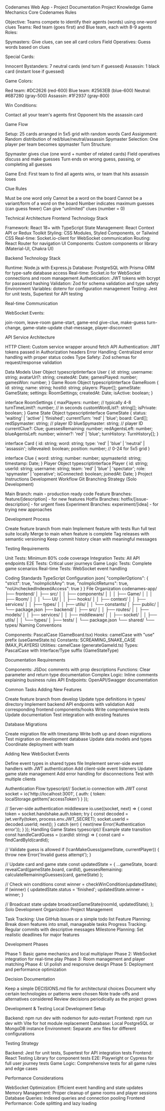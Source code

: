 Codenames Web App - Project Documentation
Project Knowledge
Game Mechanics
Core Codenames Rules

Objective: Teams compete to identify their agents (words) using one-word clues
Teams: Red team (goes first) and Blue team, each with 8-9 agents
Roles:

Spymasters: Give clues, can see all card colors
Field Operatives: Guess words based on clues


Special Cards:

Innocent Bystanders: 7 neutral cards (end turn if guessed)
Assassin: 1 black card (instant lose if guessed)


Game Colors:

Red team: #DC2626 (red-600)
Blue team: #2563EB (blue-600)
Neutral: #6B7280 (gray-500)
Assassin: #1F2937 (gray-800)


Win Conditions:

Contact all your team's agents first
Opponent hits the assassin card



Game Flow

Setup: 25 cards arranged in 5x5 grid with random words
Card Assignment: Random distribution of red/blue/neutral/assassin
Spymaster Selection: One player per team becomes spymaster
Turn Structure:

Spymaster gives clue (one word + number of related cards)
Field operatives discuss and make guesses
Turn ends on wrong guess, passing, or completing all guesses


Game End: First team to find all agents wins, or team that hits assassin loses

Clue Rules

Must be one word only
Cannot be a word on the board
Cannot be a variant/form of a word on the board
Number indicates maximum guesses (can guess fewer)
Can give "unlimited" clues (number = 0)

Technical Architecture
Frontend Technology Stack

Framework: React 18+ with TypeScript
State Management: React Context API or Redux Toolkit
Styling: CSS Modules, Styled Components, or Tailwind CSS
Real-time: Socket.io-client for WebSocket communication
Routing: React Router for navigation
UI Components: Custom components or library (Material-UI, Chakra UI)

Backend Technology Stack

Runtime: Node.js with Express.js
Database: PostgreSQL with Prisma ORM for type-safe database access
Real-time: Socket.io for WebSocket connections and room management
Authentication: JWT tokens with bcrypt for password hashing
Validation: Zod for schema validation and type safety
Environment Variables: dotenv for configuration management
Testing: Jest for unit tests, Supertest for API testing

Real-time Communication

WebSocket Events:

join-room, leave-room
game-start, game-end
give-clue, make-guess
turn-change, game-state-update
chat-message, player-disconnect



API Service Architecture

HTTP Client: Custom service wrapper around fetch API
Authentication: JWT tokens passed in Authorization headers
Error Handling: Centralized error handling with proper status codes
Type Safety: Zod schemas for request/response validation

Data Models
User Object
typescriptinterface User {
  id: string;
  username: string;
  avatarUrl?: string;
  createdAt: Date;
  gamesPlayed: number;
  gamesWon: number;
}
Game Room Object
typescriptinterface GameRoom {
  id: string;
  name: string;
  hostId: string;
  players: Player[];
  gameState: GameState;
  settings: RoomSettings;
  createdAt: Date;
  isActive: boolean;
}

interface RoomSettings {
  maxPlayers: number; // typically 4-8
  turnTimeLimit?: number; // in seconds
  customWordList?: string[];
  isPrivate: boolean;
}
Game State Object
typescriptinterface GameState {
  status: 'waiting' | 'active' | 'finished';
  currentTurn: 'red' | 'blue';
  board: Card[];
  redSpymaster: string; // player ID
  blueSpymaster: string; // player ID
  currentClue?: Clue;
  guessesRemaining: number;
  redAgentsLeft: number;
  blueAgentsLeft: number;
  winner?: 'red' | 'blue';
  turnHistory: TurnHistory[];
}

interface Card {
  id: string;
  word: string;
  type: 'red' | 'blue' | 'neutral' | 'assassin';
  isRevealed: boolean;
  position: number; // 0-24 for 5x5 grid
}

interface Clue {
  word: string;
  number: number;
  spymasterId: string;
  timestamp: Date;
}
Player Object
typescriptinterface Player {
  id: string;
  userId: string;
  username: string;
  team: 'red' | 'blue' | 'spectator';
  role: 'spymaster' | 'operative';
  isConnected: boolean;
  joinedAt: Date;
}
Project Instructions
Development Workflow
Git Branching Strategy (Solo Development)

Main Branch: main - production ready code
Feature Branches: feature/[description] - for new features
Hotfix Branches: hotfix/[issue-description] - for urgent fixes
Experiment Branches: experiment/[idea] - for trying new approaches

Development Process

Create feature branch from main
Implement feature with tests
Run full test suite locally
Merge to main when feature is complete
Tag releases with semantic versioning
Keep commit history clean with meaningful messages

Testing Requirements

Unit Tests: Minimum 80% code coverage
Integration Tests: All API endpoints
E2E Tests: Critical user journeys
Game Logic Tests: Complete game scenarios
Real-time Tests: WebSocket event handling

Coding Standards
TypeScript Configuration
json{
  "compilerOptions": {
    "strict": true,
    "noImplicitAny": true,
    "noImplicitReturns": true,
    "noUncheckedIndexedAccess": true
  }
}
File Organization
codenames-app/
├── frontend/
│   ├── src/
│   │   ├── components/
│   │   │   ├── Game/
│   │   │   ├── Room/
│   │   │   └── UI/
│   │   ├── hooks/
│   │   ├── context/
│   │   ├── services/
│   │   ├── types/
│   │   ├── utils/
│   │   └── constants/
│   ├── public/
│   └── package.json
├── backend/
│   ├── src/
│   │   ├── routes/
│   │   ├── models/
│   │   ├── services/
│   │   ├── middleware/
│   │   ├── socket/
│   │   ├── utils/
│   │   └── types/
│   ├── tests/
│   └── package.json
└── shared/
    └── types/
Naming Conventions

Components: PascalCase (GameBoard.tsx)
Hooks: camelCase with "use" prefix (useGameState.ts)
Constants: SCREAMING_SNAKE_CASE (MAX_PLAYERS)
Utilities: camelCase (generateGameId.ts)
Types: PascalCase with Interface/Type suffix (GameStateType)

Documentation Requirements

Components: JSDoc comments with prop descriptions
Functions: Clear parameter and return type documentation
Complex Logic: Inline comments explaining business rules
API Endpoints: OpenAPI/Swagger documentation

Common Tasks
Adding New Features

Create feature branch from develop
Update type definitions in types/ directory
Implement backend API endpoints with validation
Add corresponding frontend components/hooks
Write comprehensive tests
Update documentation
Test integration with existing features

Database Migrations

Create migration file with timestamp
Write both up and down migrations
Test migration on development database
Update data models and types
Coordinate deployment with team

Adding New WebSocket Events

Define event types in shared types file
Implement server-side event handlers with JWT authentication
Add client-side event listeners
Update game state management
Add error handling for disconnections
Test with multiple clients

Authentication Flow
typescript// Socket.io connection with JWT
const socket = io('http://localhost:3001', {
  auth: {
    token: localStorage.getItem('accessToken')
  }
});

// Server-side authentication middleware
io.use((socket, next) => {
  const token = socket.handshake.auth.token;
  try {
    const decoded = jwt.verify(token, process.env.JWT_SECRET);
    socket.userId = decoded.userId;
    next();
  } catch (err) {
    next(new Error('Authentication error'));
  }
});
Handling Game States
typescript// Example state transition
const handleCardGuess = (cardId: string) => {
  const card = findCardById(cardId);
  
  // Validate guess is allowed
  if (!canMakeGuess(gameState, currentPlayer)) {
    throw new Error('Invalid guess attempt');
  }
  
  // Update card and game state
  const updatedState = {
    ...gameState,
    board: revealCard(gameState.board, cardId),
    guessesRemaining: calculateRemainingGuesses(card, gameState)
  };
  
  // Check win conditions
  const winner = checkWinCondition(updatedState);
  if (winner) {
    updatedState.status = 'finished';
    updatedState.winner = winner;
  }
  
  // Broadcast state update
  broadcastGameState(roomId, updatedState);
};
Solo Development Organization
Project Management

Task Tracking: Use GitHub Issues or a simple todo list
Feature Planning: Break down features into small, manageable tasks
Progress Tracking: Regular commits with descriptive messages
Milestone Planning: Set realistic deadlines for major features

Development Phases

Phase 1: Basic game mechanics and local multiplayer
Phase 2: WebSocket integration for real-time play
Phase 3: Room management and player matching
Phase 4: UI polish and responsive design
Phase 5: Deployment and performance optimization

Decision Documentation

Keep a simple DECISIONS.md file for architectural choices
Document why certain technologies or patterns were chosen
Note trade-offs and alternatives considered
Review decisions periodically as the project grows

Development & Testing
Local Development Setup

Backend: npm run dev with nodemon for auto-restart
Frontend: npm run dev with Vite for hot module replacement
Database: Local PostgreSQL or MongoDB instance
Environment: Separate .env files for different configurations

Testing Strategy

Backend: Jest for unit tests, Supertest for API integration tests
Frontend: React Testing Library for component tests
E2E: Playwright or Cypress for full user journey tests
Game Logic: Comprehensive tests for all game rules and edge cases

Performance Considerations

WebSocket Optimization: Efficient event handling and state updates
Memory Management: Proper cleanup of game rooms and player sessions
Database Queries: Indexed queries and connection pooling
Frontend Performance: Code splitting and lazy loading